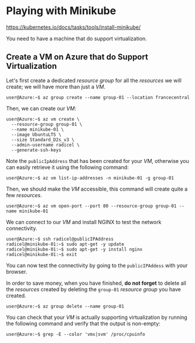 # Playing with Minikube

<https://kubernetes.io/docs/tasks/tools/install-minikube/>

You need to have a machine that do support virtualization.

## Create a VM on Azure that do Support Virtualization

Let's first create a dedicated _resource group_ for all the _resources_ we will create; we will have more than just a _VM_.

```
user@Azure:~$ az group create --name group-01 --location francecentral
```

Then, we can create our _VM_:

```
user@Azure:~$ az vm create \
  --resource-group group-01 \
  --name minikube-01 \
  --image UbuntuLTS \
  --size Standard_D2s_v3 \
  --admin-username radicel \
  --generate-ssh-keys
```

Note the `publicIpAddress` that has been created for your _VM_, otherwise you can easily retrieve it using the following command:

```
user@Azure:~$ az vm list-ip-addresses -n minikube-01 -g group-01
```

Then, we should make the _VM_ accessible, this command will create quite a few _resources_.

```
user@Azure:~$ az vm open-port --port 80 --resource-group group-01 --name minikube-01
```

We can connect to our _VM_ and install NGINX to test the network connectivity.

```
user@Azure:~$ ssh radicel@publicIPAddress
radicel@minikube-01:~$ sudo apt-get -y update
radicel@minikube-01:~$ sudo apt-get -y install nginx
radicel@minikube-01:~$ exit
```

You can now test the connectivity by going to the `publicIPAddess` with your browser.

In order to save money, when you have finished, **do not forget** to delete all the _resources_ created by deleting the `group-01` _resource group_ you have created.

```
user@Azure:~$ az group delete --name group-01
```

You can check that your _VM_ is actually supporting virtualization by running the following command and verify that the output is non-empty:

```
user@Azure:~$ grep -E --color 'vmx|svm' /proc/cpuinfo
```